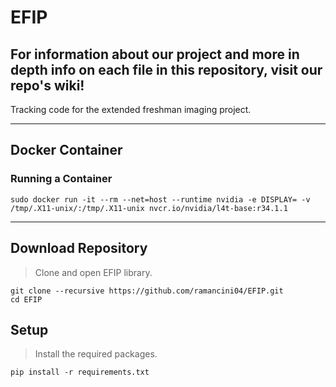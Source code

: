 # EFIP
## **For information about our project and more in depth info on each file in this repository, visit our repo's wiki!**

Tracking code for the extended freshman imaging project.

---

## Docker Container
### Running a Container
```
sudo docker run -it --rm --net=host --runtime nvidia -e DISPLAY= -v /tmp/.X11-unix/:/tmp/.X11-unix nvcr.io/nvidia/l4t-base:r34.1.1
```

---

## Download Repository
> Clone and open EFIP library.
```
git clone --recursive https://github.com/ramancini04/EFIP.git
cd EFIP
```

## Setup
> Install the required packages.
```
pip install -r requirements.txt
```

